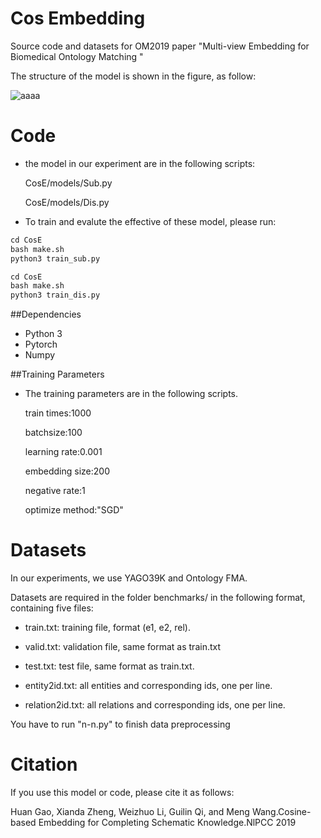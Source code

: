 # **Cos Embedding**
Source code and datasets for OM2019 paper "Multi-view Embedding for Biomedical Ontology Matching "

The structure of the model is shown in the figure, as follow:

![aaaa](https://github.com/zhengxianda/CosE/master/img/framework.png)


# **Code**
* the model in our experiment are in the following scripts:
    
    CosE/models/Sub.py
    
    CosE/models/Dis.py
    
* To train and evalute the effective of these model, please run:  

```python
cd CosE
bash make.sh
python3 train_sub.py
``` 
```python
cd CosE
bash make.sh
python3 train_dis.py
```

##Dependencies
* Python 3  
* Pytorch  
* Numpy

##Training Parameters

* The training parameters are in the following scripts.
 
  train times:1000
  
  batchsize:100  
  
  learning rate:0.001  
  
  embedding size:200
  
  negative rate:1
  
  optimize method:"SGD"


# **Datasets**

In our experiments, we use YAGO39K and Ontology FMA.

Datasets are required in the folder benchmarks/ in the following format, containing five files:

* train.txt: training file, format (e1, e2, rel).

* valid.txt: validation file, same format as train.txt

* test.txt: test file, same format as train.txt.

* entity2id.txt: all entities and corresponding ids, one per line.

* relation2id.txt: all relations and corresponding ids, one per line.

You have to run "n-n.py" to finish data preprocessing

# **Citation**

If you use this model or code, please cite it as follows: 

Huan Gao, Xianda Zheng, Weizhuo Li, Guilin Qi, and Meng Wang.Cosine-based Embedding for Completing Schematic Knowledge.NlPCC 2019